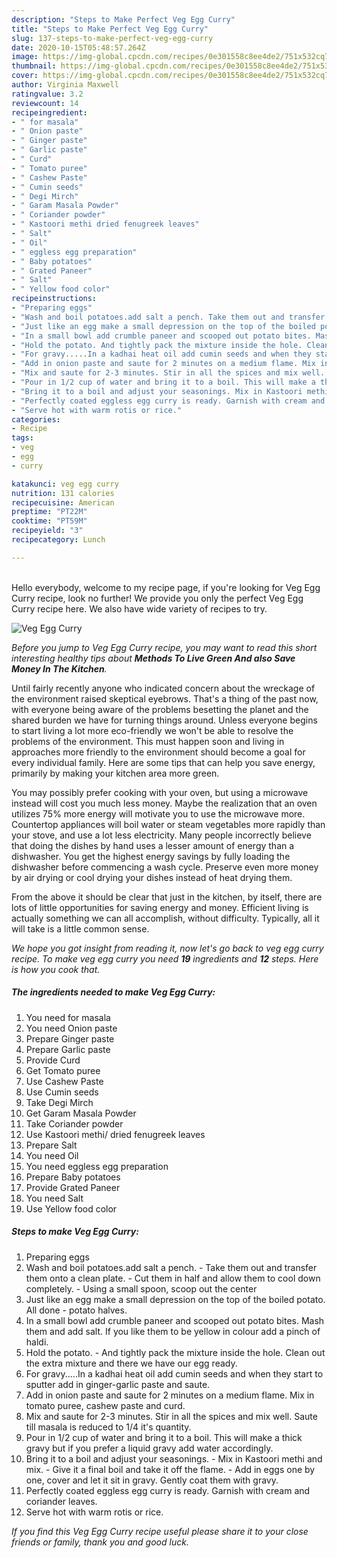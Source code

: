 ```yaml
---
description: "Steps to Make Perfect Veg Egg Curry"
title: "Steps to Make Perfect Veg Egg Curry"
slug: 137-steps-to-make-perfect-veg-egg-curry
date: 2020-10-15T05:48:57.264Z
image: https://img-global.cpcdn.com/recipes/0e301558c8ee4de2/751x532cq70/veg-egg-curry-recipe-main-photo.jpg
thumbnail: https://img-global.cpcdn.com/recipes/0e301558c8ee4de2/751x532cq70/veg-egg-curry-recipe-main-photo.jpg
cover: https://img-global.cpcdn.com/recipes/0e301558c8ee4de2/751x532cq70/veg-egg-curry-recipe-main-photo.jpg
author: Virginia Maxwell
ratingvalue: 3.2
reviewcount: 14
recipeingredient:
- " for masala"
- " Onion paste"
- " Ginger paste"
- " Garlic paste"
- " Curd"
- " Tomato puree"
- " Cashew Paste"
- " Cumin seeds"
- " Degi Mirch"
- " Garam Masala Powder"
- " Coriander powder"
- " Kastoori methi dried fenugreek leaves"
- " Salt"
- " Oil"
- " eggless egg preparation"
- " Baby potatoes"
- " Grated Paneer"
- " Salt"
- " Yellow food color"
recipeinstructions:
- "Preparing eggs"
- "Wash and boil potatoes.add salt a pench. Take them out and transfer them onto a clean plate. Cut them in half and allow them to cool down completely. Using a small spoon, scoop out the center"
- "Just like an egg make a small depression on the top of the boiled potato. All done - potato halves."
- "In a small bowl add crumble paneer and scooped out potato bites. Mash them and add salt. If you like them to be yellow in colour add a pinch of haldi."
- "Hold the potato. And tightly pack the mixture inside the hole. Clean out the extra mixture and there we have our egg ready."
- "For gravy.....In a kadhai heat oil add cumin seeds and when they start to sputter add in ginger-garlic paste and saute."
- "Add in onion paste and saute for 2 minutes on a medium flame. Mix in tomato puree, cashew paste and curd."
- "Mix and saute for 2-3 minutes. Stir in all the spices and mix well. Saute till masala is reduced to 1/4 it&#39;s quantity."
- "Pour in 1/2 cup of water and bring it to a boil. This will make a thick gravy but if you prefer a liquid gravy add water accordingly."
- "Bring it to a boil and adjust your seasonings. Mix in Kastoori methi and mix. Give it a final boil and take it off the flame. Add in eggs one by one, cover and let it sit in gravy. Gently coat them with gravy."
- "Perfectly coated eggless egg curry is ready. Garnish with cream and coriander leaves."
- "Serve hot with warm rotis or rice."
categories:
- Recipe
tags:
- veg
- egg
- curry

katakunci: veg egg curry 
nutrition: 131 calories
recipecuisine: American
preptime: "PT22M"
cooktime: "PT59M"
recipeyield: "3"
recipecategory: Lunch

---
```

<br>
Hello everybody, welcome to my recipe page, if you're looking for Veg Egg Curry recipe, look no further! We provide you only the perfect Veg Egg Curry recipe here. We also have wide variety of recipes to try.
<br>


![Veg Egg Curry](https://img-global.cpcdn.com/recipes/0e301558c8ee4de2/751x532cq70/veg-egg-curry-recipe-main-photo.jpg)

<i>Before you jump to Veg Egg Curry recipe, you may want to read this short interesting healthy tips about 
<strong>Methods To Live Green And also Save Money In The Kitchen</strong>.</i>
</br>

Until fairly recently anyone who indicated concern about the wreckage of the environment raised skeptical eyebrows. That's a thing of the past now, with everyone being aware of the problems besetting the planet and the shared burden we have for turning things around. Unless everyone begins to start living a lot more eco-friendly we won't be able to resolve the problems of the environment. This must happen soon and living in approaches more friendly to the environment should become a goal for every individual family. Here are some tips that can help you save energy, primarily by making your kitchen area more green.

You may possibly prefer cooking with your oven, but using a microwave instead will cost you much less money. Maybe the realization that an oven utilizes 75% more energy will motivate you to use the microwave more. Countertop appliances will boil water or steam vegetables more rapidly than your stove, and use a lot less electricity. Many people incorrectly believe that doing the dishes by hand uses a lesser amount of energy than a dishwasher. You get the highest energy savings by fully loading the dishwasher before commencing a wash cycle. Preserve even more money by air drying or cool drying your dishes instead of heat drying them.

From the above it should be clear that just in the kitchen, by itself, there are lots of little opportunities for saving energy and money. Efficient living is actually something we can all accomplish, without difficulty. Typically, all it will take is a little common sense.


<i>We hope you got insight from reading it, now let's go back to veg egg curry recipe. To make veg egg curry you need <strong>19</strong> ingredients and <strong>12</strong> steps. Here is how you cook that.
</i>

##### The ingredients needed to make Veg Egg Curry:

1. You need  for masala
1. You need  Onion paste
1. Prepare  Ginger paste
1. Prepare  Garlic paste
1. Provide  Curd
1. Get  Tomato puree
1. Use  Cashew Paste
1. Use  Cumin seeds
1. Take  Degi Mirch
1. Get  Garam Masala Powder
1. Take  Coriander powder
1. Use  Kastoori methi/ dried fenugreek leaves
1. Prepare  Salt
1. You need  Oil
1. You need  eggless egg preparation
1. Prepare  Baby potatoes
1. Provide  Grated Paneer
1. You need  Salt
1. Use  Yellow food color


##### Steps to make Veg Egg Curry:

1. Preparing eggs
1. Wash and boil potatoes.add salt a pench. - Take them out and transfer them onto a clean plate. - Cut them in half and allow them to cool down completely. - Using a small spoon, scoop out the center
1. Just like an egg make a small depression on the top of the boiled potato. All done - potato halves.
1. In a small bowl add crumble paneer and scooped out potato bites. Mash them and add salt. If you like them to be yellow in colour add a pinch of haldi.
1. Hold the potato. - And tightly pack the mixture inside the hole. Clean out the extra mixture and there we have our egg ready.
1. For gravy.....In a kadhai heat oil add cumin seeds and when they start to sputter add in ginger-garlic paste and saute.
1. Add in onion paste and saute for 2 minutes on a medium flame. Mix in tomato puree, cashew paste and curd.
1. Mix and saute for 2-3 minutes. Stir in all the spices and mix well. Saute till masala is reduced to 1/4 it&#39;s quantity.
1. Pour in 1/2 cup of water and bring it to a boil. This will make a thick gravy but if you prefer a liquid gravy add water accordingly.
1. Bring it to a boil and adjust your seasonings. - Mix in Kastoori methi and mix. - Give it a final boil and take it off the flame. - Add in eggs one by one, cover and let it sit in gravy. Gently coat them with gravy.
1. Perfectly coated eggless egg curry is ready. Garnish with cream and coriander leaves.
1. Serve hot with warm rotis or rice.


<i>If you find this Veg Egg Curry recipe useful please share it to your close friends or family, thank you and good luck.</i>
